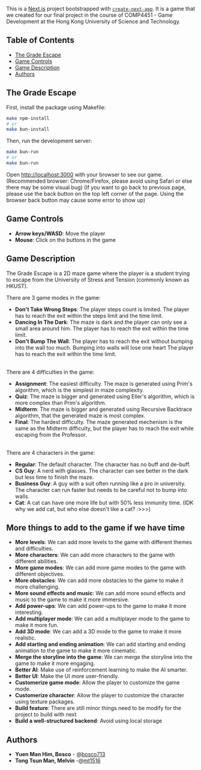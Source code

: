 This is a [Next.js](https://nextjs.org) project bootstrapped with [`create-next-app`](https://github.com/vercel/next.js/tree/canary/packages/create-next-app). It is a game that we created for our final project in the course of COMP4451 - Game Development at the Hong Kong University of Science and Technology.

## Table of Contents
- [The Grade Escape](#the-grade-escape)
- [Game Controls](#game-controls)
- [Game Description](#game-description)
- [Authors](#authors)

## The Grade Escape

First, install the package using Makefile:

```bash
make npm-install
# or
make bun-install
```

Then, run the development server:

```bash
make bun-run
# or
make bun-run
```

Open [http://localhost:3000](http://localhost:3000) with your browser to see our game. <br />
(Recommended browser: Chrome/Firefox, please avoid using Safari or else there may be some visual bug)
(If you want to go back to previous page, please use the back button on the top left corner of the page. Using the browser back button may cause some error to show up)

## Game Controls
- **Arrow keys/WASD**: Move the player
- **Mouse**: Click on the buttons in the game

## Game Description
The Grade Escape is a 2D maze game where the player is a student trying to escape from the University of Stress and Tension (commonly known as HKUST). <br /> 

There are 3 game modes in the game: 
- **Don't Take Wrong Steps**: The player steps count is limited. The player has to reach the exit within the steps limit and the time limit.
- **Dancing In The Dark**: The maze is dark and the player can only see a small area around him. The player has to reach the exit within the time limit.
- **Don't Bump The Wall**: The player has to reach the exit without bumping into the wall too much. Bumping into walls will lose one heart The player has to reach the exit within the time limit.

<br /> There are 4 difficulties in the game: 
- **Assignment**: The easiest difficulty. The maze is generated using Prim's algorithm, which is the simplest in maze complexity.
- **Quiz**: The maze is bigger and generated using Eller's algorithm, which is more complex than Prim's algorithm.
- **Midterm**: The maze is bigger and generated using Recursive Backtrace algorithm, that the generated maze is most complex.
- **Final**: The hardest difficulty. The maze generated mechenism is the same as the Midterm difficulty, but the player has to reach the exit while escaping from the Professor.

<br /> There are 4 characters in the game: 
- **Regular**: The default character. The character has no buff and de-buff.
- **CS Guy**: A nerd with glasses. The character can see better in the dark but less time to finish the maze.
- **Business Guy**: A guy with a suit often running like a pro in university. The character can run faster but needs to be careful not to bump into walls.
- **Cat**: A cat can have one more life but with 50% less immunity time. (IDK why we add cat, but who else doesn't like a cat? :>>>)

## More things to add to the game if we have time
- **More levels**: We can add more levels to the game with different themes and difficulties.
- **More characters**: We can add more characters to the game with different abilities.
- **More game modes**: We can add more game modes to the game with different objectives.
- **More obstacles**: We can add more obstacles to the game to make it more challenging.
- **More sound effects and music**: We can add more sound effects and music to the game to make it more immersive.
- **Add power-ups**: We can add power-ups to the game to make it more interesting.
- **Add multiplayer mode**: We can add a multiplayer mode to the game to make it more fun.
- **Add 3D mode**: We can add a 3D mode to the game to make it more realistic.
- **Add starting and ending animation**: We can add starting and ending animation to the game to make it more cinematic.
- **Merge the storyline into the game**: We can merge the storyline into the game to make it more engaging.
- **Better AI**: Make use of reinforcement learning to make the AI smarter.
- **Better UI**: Make the UI more user-friendly.
- **Customerize game mode**: Allow the player to customize the game mode.
- **Customerize character**: Allow the player to customize the character using texture packages.
- **Build feature**: There are still minor things need to be modify for the project to build with next
- **Build a well-structured backend**: Avoid using local storage

## Authors
- **Yuen Man Him, Bosco** - @[bosco713](https://github.com/bosco713)
- **Tong Tsun Man, Melvin** -@[mt1516](https://github.com/mt1516)
